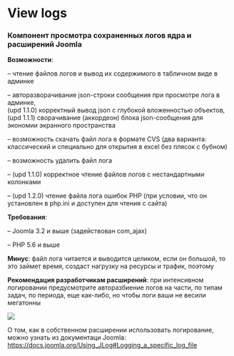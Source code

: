 # View logs

### Компонент просмотра сохраненных логов ядра и расширений Joomla

**Возможности**:

– чтение файлов логов и вывод их содержимого в табличном виде в админке

– авторазворачивание json-строки сообщения при просмотре лога в админке,<br>(upd 1.1.0) корректный вывод json с глубокой вложенностью объектов,<br>(upd 1.1.1) сворачивание (аккордеон) блока json-сообщения для экономии экранного пространства

– возможность скачать файл лога в формате CVS (два варианта: классический и специально для открытия в excel без плясок с бубном)

– возможность удалить файл лога

– (upd 1.1.0) корректное чтение файлов логов с нестандартными колонками

– (upd 1.2.0) чтение файла лога ошибок PHP (при условии, что он установлен в php.ini и доступен для чтения с сайта)

**Требования**:

– Joomla 3.2 и выше (задействован com_ajax)

– PHP 5.6 и выше

**Минус**: файл лога читается и выводится целиком, если он большой, то это займет время, создаст нагрузку на ресурсы и трафик, поэтому

**Рекомендация разработчикам расширений**: при интенсивном логировании предусмотрите авторазбиение логов на части, по типам задач, по периода, еще как-либо, но чтобы логи ваши не весили мегатонны

<img src="https://image.prntscr.com/image/pbf3-h1UT8G8QvcGtZ3Hbw.png">

О том, как в собственном расширении использовать логирование, можно узнать из документаци Joomla: https://docs.joomla.org/Using_JLog#Logging_a_specific_log_file
